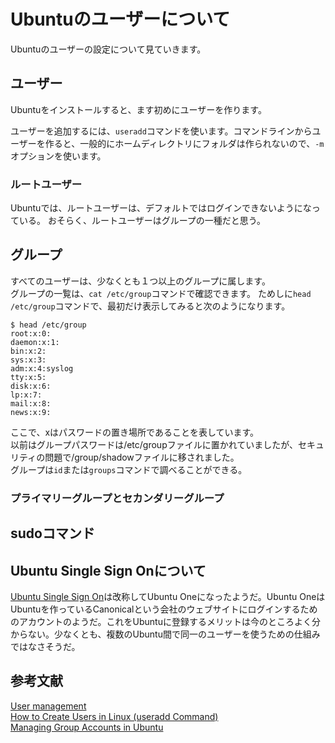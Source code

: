 # Ubuntuのユーザーについて
Ubuntuのユーザーの設定について見ていきます。

## ユーザー
Ubuntuをインストールすると、ます初めにユーザーを作ります。

ユーザーを追加するには、`useradd`コマンドを使います。コマンドラインからユーザーを作ると、一般的にホームディレクトリにフォルダは作られないので、`-m`
オプションを使います。

### ルートユーザー
Ubuntuでは、ルートユーザーは、デフォルトではログインできないようになっている。
おそらく、ルートユーザーはグループの一種だと思う。

## グループ
すべてのユーザーは、少なくとも１つ以上のグループに属します。  
グループの一覧は、`cat /etc/group`コマンドで確認できます。
ためしに`head /etc/group`コマンドで、最初だけ表示してみると次のようになります。
```
$ head /etc/group
root:x:0:
daemon:x:1:
bin:x:2:
sys:x:3:
adm:x:4:syslog
tty:x:5:
disk:x:6:
lp:x:7:
mail:x:8:
news:x:9:
```
ここで、xはパスワードの置き場所であることを表しています。  
以前はグループパスワードは/etc/groupファイルに置かれていましたが、セキュリティの問題で/group/shadowファイルに移されました。  
グループは`id`または`groups`コマンドで調べることができる。

### プライマリーグループとセカンダリーグループ


## sudoコマンド

## Ubuntu Single Sign Onについて
[Ubuntu Single Sign On](https://en.wikipedia.org/wiki/Ubuntu_Single_Sign_On)は改称してUbuntu Oneになったようだ。Ubuntu OneはUbuntuを作っているCanonicalという会社のウェブサイトにログインするためのアカウントのようだ。これをUbuntuに登録するメリットは今のところよく分からない。少なくとも、複数のUbuntu間で同一のユーザーを使うための仕組みではなさそうだ。
## 参考文献
[User management](https://help.ubuntu.com/lts/serverguide/user-management.html#user-profile-security)  
[How to Create Users in Linux (useradd Command)](https://linuxize.com/post/how-to-create-users-in-linux-using-the-useradd-command/)  
[Managing Group Accounts in Ubuntu](http://www.pearsonitcertification.com/articles/article.aspx?p=2931570)
